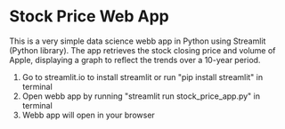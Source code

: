 # Stock Price Web App
This is a very simple data science webb app in Python using Streamlit (Python library). The app retrieves the stock closing price and volume of Apple, displaying a graph to reflect the trends over a 10-year period. 

1. Go to streamlit.io to install streamlit or run "pip install streamlit" in terminal
2. Open webb app by running "streamlit run stock_price_app.py" in terminal
3. Webb app will open in your browser
